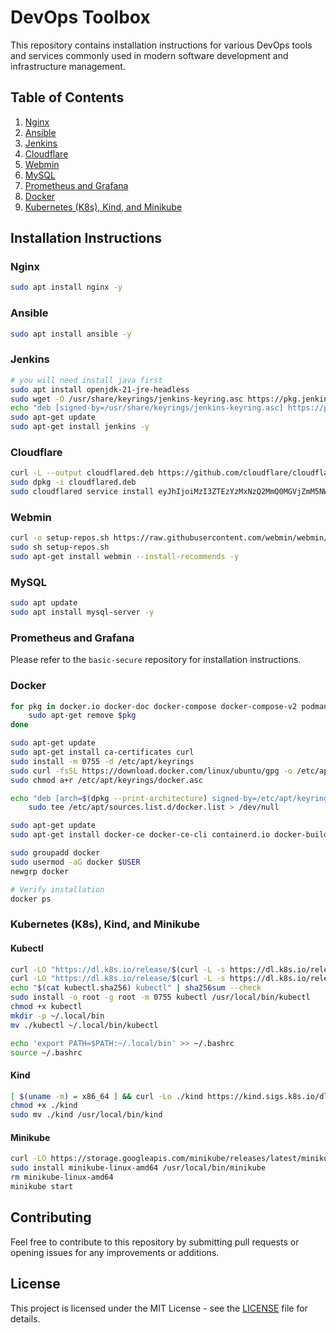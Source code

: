 # DevOps Toolbox

This repository contains installation instructions for various DevOps tools and services commonly used in modern software development and infrastructure management.

## Table of Contents

1. [Nginx](#nginx)
2. [Ansible](#Ansible)
3. [Jenkins](#jenkins)
4. [Cloudflare](#cloudflare)
5. [Webmin](#webmin)
6. [MySQL](#mysql)
7. [Prometheus and Grafana](#prometheus-and-grafana)
8. [Docker](#docker)
9. [Kubernetes (K8s), Kind, and Minikube](#kubernetes-k8s-kind-and-minikube)

## Installation Instructions

### Nginx

```bash
sudo apt install nginx -y
```

### Ansible

```bash
sudo apt install ansible -y
```

### Jenkins

```bash
# you will need install java first
sudo apt install openjdk-21-jre-headless
sudo wget -O /usr/share/keyrings/jenkins-keyring.asc https://pkg.jenkins.io/debian-stable/jenkins.io-2023.key
echo "deb [signed-by=/usr/share/keyrings/jenkins-keyring.asc] https://pkg.jenkins.io/debian-stable binary/" | sudo tee /etc/apt/sources.list.d/jenkins.list > /dev/null
sudo apt-get update
sudo apt-get install jenkins -y
```

### Cloudflare

```bash
curl -L --output cloudflared.deb https://github.com/cloudflare/cloudflared/releases/latest/download/cloudflared-linux-amd64.deb
sudo dpkg -i cloudflared.deb
sudo cloudflared service install eyJhIjoiMzI3ZTEzYzMxNzQ2MmQ0MGVjZmM5NWE0ZDI2YTBjMTQiLCJ0IjoiNzY4ZGE4ZmEtZTJhOC00ODhiLWE2MzctMzljZjdlOTQwMzM4IiwicyI6IllUazRObVprWkdJdFpqQXpNUzAwWTJGakxXRTFOekl0WW1NeE9EVTRPV1ZqWldWaSJ9
```

### Webmin

```bash
curl -o setup-repos.sh https://raw.githubusercontent.com/webmin/webmin/master/setup-repos.sh
sudo sh setup-repos.sh
sudo apt-get install webmin --install-recommends -y
```

### MySQL

```bash
sudo apt update
sudo apt install mysql-server -y
```

### Prometheus and Grafana

Please refer to the `basic-secure` repository for installation instructions.

### Docker

```bash
for pkg in docker.io docker-doc docker-compose docker-compose-v2 podman-docker containerd runc; do
    sudo apt-get remove $pkg
done

sudo apt-get update
sudo apt-get install ca-certificates curl
sudo install -m 0755 -d /etc/apt/keyrings
sudo curl -fsSL https://download.docker.com/linux/ubuntu/gpg -o /etc/apt/keyrings/docker.asc
sudo chmod a+r /etc/apt/keyrings/docker.asc

echo "deb [arch=$(dpkg --print-architecture) signed-by=/etc/apt/keyrings/docker.asc] https://download.docker.com/linux/ubuntu $(. /etc/os-release && echo "$VERSION_CODENAME") stable" | \
    sudo tee /etc/apt/sources.list.d/docker.list > /dev/null

sudo apt-get update
sudo apt-get install docker-ce docker-ce-cli containerd.io docker-buildx-plugin docker-compose-plugin -y

sudo groupadd docker
sudo usermod -aG docker $USER
newgrp docker

# Verify installation
docker ps
```

### Kubernetes (K8s), Kind, and Minikube

#### Kubectl

```bash
curl -LO "https://dl.k8s.io/release/$(curl -L -s https://dl.k8s.io/release/stable.txt)/bin/linux/amd64/kubectl"
curl -LO "https://dl.k8s.io/release/$(curl -L -s https://dl.k8s.io/release/stable.txt)/bin/linux/amd64/kubectl.sha256"
echo "$(cat kubectl.sha256) kubectl" | sha256sum --check
sudo install -o root -g root -m 0755 kubectl /usr/local/bin/kubectl
chmod +x kubectl
mkdir -p ~/.local/bin
mv ./kubectl ~/.local/bin/kubectl

echo 'export PATH=$PATH:~/.local/bin' >> ~/.bashrc
source ~/.bashrc
```

#### Kind

```bash
[ $(uname -m) = x86_64 ] && curl -Lo ./kind https://kind.sigs.k8s.io/dl/v0.24.0/kind-linux-amd64
chmod +x ./kind
sudo mv ./kind /usr/local/bin/kind
```

#### Minikube

```bash
curl -LO https://storage.googleapis.com/minikube/releases/latest/minikube-linux-amd64
sudo install minikube-linux-amd64 /usr/local/bin/minikube
rm minikube-linux-amd64
minikube start
```

## Contributing

Feel free to contribute to this repository by submitting pull requests or opening issues for any improvements or additions.

## License

This project is licensed under the MIT License - see the [LICENSE](LICENSE) file for details.

